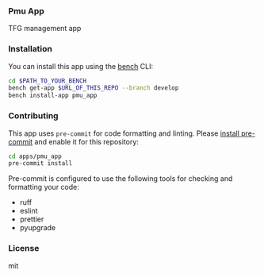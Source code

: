 ### Pmu App

TFG management app

### Installation

You can install this app using the [bench](https://github.com/frappe/bench) CLI:

```bash
cd $PATH_TO_YOUR_BENCH
bench get-app $URL_OF_THIS_REPO --branch develop
bench install-app pmu_app
```

### Contributing

This app uses `pre-commit` for code formatting and linting. Please [install pre-commit](https://pre-commit.com/#installation) and enable it for this repository:

```bash
cd apps/pmu_app
pre-commit install
```

Pre-commit is configured to use the following tools for checking and formatting your code:

- ruff
- eslint
- prettier
- pyupgrade

### License

mit
